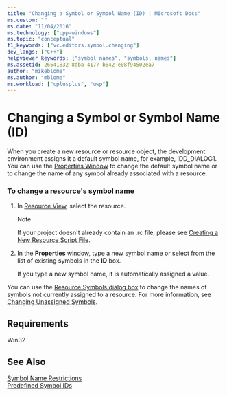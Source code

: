 ```yaml
---
title: "Changing a Symbol or Symbol Name (ID) | Microsoft Docs"
ms.custom: ""
ms.date: "11/04/2016"
ms.technology: ["cpp-windows"]
ms.topic: "conceptual"
f1_keywords: ["vc.editors.symbol.changing"]
dev_langs: ["C++"]
helpviewer_keywords: ["symbol names", "symbols, names"]
ms.assetid: 26541832-8dba-4177-b642-e08f94502ea7
author: "mikeblome"
ms.author: "mblome"
ms.workload: ["cplusplus", "uwp"]
---
```

# Changing a Symbol or Symbol Name (ID)

When you create a new resource or resource object, the development environment assigns it a default symbol name, for example, IDD_DIALOG1. You can use the [Properties Window](/visualstudio/ide/reference/properties-window) to change the default symbol name or to change the name of any symbol already associated with a resource.

### To change a resource's symbol name

1. In [Resource View](../windows/resource-view-window.md), select the resource.

   > [!NOTE]
   > If your project doesn't already contain an .rc file, please see [Creating a New Resource Script File](../windows/how-to-create-a-resource-script-file.md).

2. In the **Properties** window, type a new symbol name or select from the list of existing symbols in the **ID** box.

   If you type a new symbol name, it is automatically assigned a value.

You can use the [Resource Symbols dialog box](../windows/resource-symbols-dialog-box.md) to change the names of symbols not currently assigned to a resource. For more information, see [Changing Unassigned Symbols](../windows/changing-unassigned-symbols.md).

## Requirements

Win32

## See Also

[Symbol Name Restrictions](../windows/symbol-name-restrictions.md)  
[Predefined Symbol IDs](../windows/predefined-symbol-ids.md)